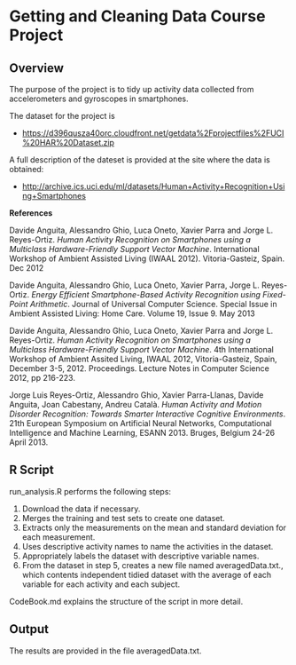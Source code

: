 
# Getting and Cleaning Data Course Project

## Overview

The purpose of the project is to tidy up activity data collected from accelerometers and gyroscopes in smartphones.

The dataset for the project is

  - https://d396qusza40orc.cloudfront.net/getdata%2Fprojectfiles%2FUCI%20HAR%20Dataset.zip

A full description of the dateset is provided at the site where the data is obtained:

  - http://archive.ics.uci.edu/ml/datasets/Human+Activity+Recognition+Using+Smartphones
  

**References**

Davide Anguita, Alessandro Ghio, Luca Oneto, Xavier Parra and Jorge L. Reyes-Ortiz. *Human Activity Recognition on Smartphones using a Multiclass Hardware-Friendly Support Vector Machine*. International Workshop of Ambient Assisted Living (IWAAL 2012). Vitoria-Gasteiz, Spain. Dec 2012

Davide Anguita, Alessandro Ghio, Luca Oneto, Xavier Parra, Jorge L. Reyes-Ortiz. *Energy Efficient Smartphone-Based Activity Recognition using Fixed-Point Arithmetic*. Journal of Universal Computer Science. Special Issue in Ambient Assisted Living: Home Care. Volume 19, Issue 9. May 2013

Davide Anguita, Alessandro Ghio, Luca Oneto, Xavier Parra and Jorge L. Reyes-Ortiz. *Human Activity Recognition on Smartphones using a Multiclass Hardware-Friendly Support Vector Machine*. 4th International Workshop of Ambient Assited Living, IWAAL 2012, Vitoria-Gasteiz, Spain, December 3-5, 2012. Proceedings. Lecture Notes in Computer Science 2012, pp 216-223.

Jorge Luis Reyes-Ortiz, Alessandro Ghio, Xavier Parra-Llanas, Davide Anguita, Joan Cabestany, Andreu Català. *Human Activity and Motion Disorder Recognition: Towards Smarter Interactive Cognitive Environments*. 21th European Symposium on Artificial Neural Networks, Computational Intelligence and Machine Learning, ESANN 2013. Bruges, Belgium 24-26 April 2013.

## R Script

run_analysis.R performs the following steps:

1. Download the data if necessary.
2. Merges the training and test sets to create one dataset.
3. Extracts only the measurements on the mean and standard deviation for each measurement.
4. Uses descriptive activity names to name the activities in the dataset.
5. Appropriately labels the dataset with descriptive variable names.
6. From the dataset in step 5, creates a new file named averagedData.txt., which contents independent tidied dataset with the average of each variable for each activity and each subject.

CodeBook.md explains the structure of the script in more detail.

## Output
The results are provided in the file averagedData.txt.